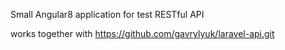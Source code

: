 Small Angular8 application for test RESTful API 

works together with https://github.com/gavrylyuk/laravel-api.git
